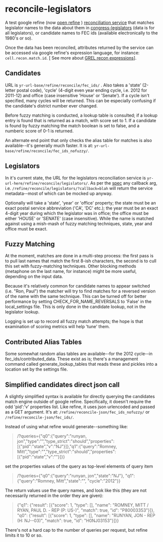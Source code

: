 reconcile-legislators
=====================

A test google refine (now [open refine](https://github.com/OpenRefine) ) [reconciliation service](http://code.google.com/p/google-refine/wiki/)  that matches legislator names to the data about them in [congress-legislators](https://github.com/unitedstates/congress-legislators) (data is for all legislators), or candidate names to FEC ids (available electronically to the 1980's or so). 

Once the data has been reconciled, attributes returned by the service can be accessed via google refine's expression language, for instance:  `cell.recon.match.id`. [ See more about [GREL recon expressions](http://code.google.com/p/google-refine/wiki/Variables#Recon)].

Candidates
----------
URL is `yr-url-base/refine/reconcile/fec_ids/` . Also takes a 'state' (2-letter postal code), 'cycle' (4-digit even year ending cycle, i.e. 2012 for 2011-12) and office (case insensitive 'House' or 'Senate'). If a cycle isn't specified, many cycles will be returned. This can be especially confusing if the candidate's district number ever changed. 

Before fuzzy matching is conducted, a lookup table is consulted; if a lookup entry is found that is returned as a match, with score set to 1. If a candidate is found by fuzzy matching the match boolean is set to false, and a numberic score of 0-1 is returned. 

An alternate end point that only checks the alias table for matches is also available--it's generally much faster. It is at: `yr-url-base/refine/reconcile/fec_ids_nofuzzy/`.

Legislators
-----------
In it's current state, the URL for the legislators reconciliation service is `yr-url-here/refine/reconcile/legislators/`. As per the [spec](http://code.google.com/p/google-refine/wiki/ReconciliationServiceApi) any callback arg, i.e. `/refine/reconcile/legislators/?callback=blah` will return the service metadata--most of which can be mocked up anyway. 

Optionally will take a 'state', 'year' or 'office' property; the state must be an exact postal service abbreviation ('CA', 'DC' etc.); the year must be an exact 4-digit year during which the legislator was in office; the office must be either 'HOUSE' or 'SENATE' (case insensitive). While the name is matched against using a mish-mash of fuzzy matching techniques, state, year and office must be exact.

Fuzzy Matching
-----

At the moment, matches are done in a multi-step process: the first pass is to pull last names that match the first 8-ish characters, the second is to cull this set with fuzzy-matching techniques. Other blocking methods (metaphone on the last name, for instance) might be more useful, depending on the input data.

Because it's relatively common for candidate names to appear switched (i.e. "Ron, Paul") the matcher will try to find matches for a reversed version of the name with the same technique. This can be turned off for better performance by setting CHECK_FOR_NAME_REVERSALS to 'False' in the local_settings file. This is only done in the candidate lookup, not in the legislator lookup.

Logging is set up to record all fuzzy match attempts; the hope is that examination of scoring metrics will help 'tune' them. 

Contributed Alias Tables
----
Some somewhat random alias tables are available--for the 2012 cycle--in fec_ids/contributed_data. These exist as is; there's a management command called generate_lookup_tables that reads these and pickles into a location set by the settings file. 

Simplified candidates direct json call
----
A slightly simplified syntax is available for directly querying the candidates match engine outside of google refine. Specifically, it doesn't require the odd 'pid':'v' properties list. Like refine, it uses json urlencoded and passed as a GET argument. It's at: `/refine/reconcile-json/fec_ids_nofuzzy/` or `/refine/reconcile-json/fec_ids/`.

Instead of using what refine would generate--something like:

> /?queries={"q0":{"query":"runyan, jon","type":"","type_strict":"should","properties":[{"pid":"state","v":"NJ"}]},"q1":{"query":"Romney, Mitt","type":"","type_strict":"should","properties":[{"pid":"state","v":""}]}}


set the properties values of the query as top-level elements of query item

> /?queries={"q0":{"query":"runyan, jon","state":"NJ"}, "q1":{"query":"Romney, Mitt","state":"", "cycle":"2012"}}


The return values use the query names, and look like this (they are not necessarily returned in the order they are given):

> {"q1": {"result": [{"score": 1, "type": [], "name": "ROMNEY, MITT / RYAN, PAUL D. - REP (P: US-)", "match": true, "id": "P80003353"}]}, "q0": {"result": [{"score": 1, "type": [], "name": "RUNYAN, JON - REP (H: NJ--03)", "match": true, "id": "H0NJ03153"}]}}
	
There's not a hard cap to the number of queries per request, but refine limits it to 10 or so. 